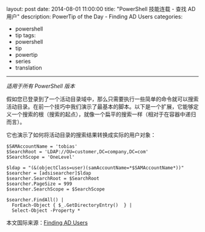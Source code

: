﻿layout: post
date: 2014-08-01 11:00:00
title: "PowerShell 技能连载 - 查找 AD 用户"
description: PowerTip of the Day - Finding AD Users
categories:
- powershell
- tip
tags:
- powershell
- tip
- powertip
- series
- translation
---
_适用于所有 PowerShell 版本_

假如您已登录到了一个活动目录域中，那么只需要执行一些简单的命令就可以搜索活动目录。在前一个技巧中我们演示了最基本的脚本。以下是一个扩展，它能够定义一个搜索的根（搜索的起点），就像一个扁平的搜索一样（相对于在容器中递归而言）。

它也演示了如何将活动目录的搜索结果转换成实际的用户对象：

    $SAMAccountName = 'tobias'
    $SearchRoot = 'LDAP://OU=customer,DC=company,DC=com'
    $SearchScope = 'OneLevel'
    
    $ldap = "(&(objectClass=user)(samAccountName=*$SAMAccountName*))"
    $searcher = [adsisearcher]$ldap
    $searcher.SearchRoot = $SearchRoot
    $searcher.PageSize = 999
    $searcher.SearchScope = $SearchScope
    
    $searcher.FindAll() | 
      ForEach-Object { $_.GetDirectoryEntry()  } | 
      Select-Object -Property *

<!--more-->
本文国际来源：[Finding AD Users](http://powershell.com/cs/blogs/tips/archive/2014/08/01/finding-ad-users.aspx)
